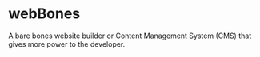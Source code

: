 # webBones
A bare bones website builder or Content Management System (CMS) that gives more power to the developer.
